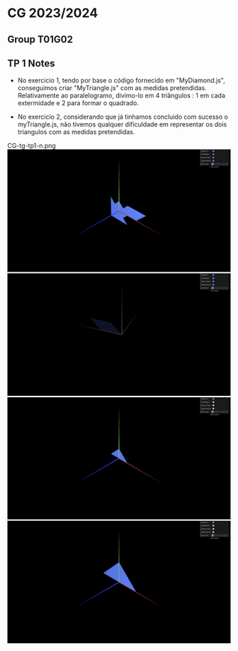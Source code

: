# CG 2023/2024

## Group T01G02

## TP 1 Notes

- No exercicio 1, tendo por base o código fornecido em "MyDiamond.js", conseguimos criar "MyTriangle.js" com as medidas pretendidas. Relativamente ao paralelogramo, divimo-lo em 4 triângulos : 1 em cada extermidade e 2 para formar o quadrado. 

- No exercicio 2, considerando que já tinhamos concluido com sucesso o myTriangle.js, não tivemos qualquer dificuldade em representar os dois triangulos com as medidas pretendidas.


CG-t<turma>g<grupo>-tp1-n.png
![Screenshot 1.1](screenshots/CG-t01g02-tp1-1.png)
![Screenshot 1.2](screenshots/CG-t01g02-tp1-2.png)
![Screenshot 1.3](screenshots/CG-t01g02-tp1-3.png)
![Screenshot 1.4](screenshots/CG-t01g02-tp1-4.png)